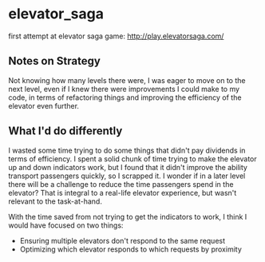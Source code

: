 # elevator_saga
first attempt at elevator saga game: http://play.elevatorsaga.com/

## Notes on Strategy
Not knowing how many levels there were, I was eager to move on to the next level, even if I knew there were improvements I could make to my code, in terms of refactoring things and improving the efficiency of the elevator even further.

## What I'd do differently
I wasted some time trying to do some things that didn't pay dividends in terms of efficiency. I spent a solid chunk of time trying to make the elevator up and down indicators work, but I found that it didn't improve the ability transport passengers quickly, so I scrapped it. I wonder if in a later level there will be a challenge to reduce the time passengers spend in the elevator? That is integral to a real-life elevator experience, but wasn't relevant to the task-at-hand.

With the time saved from not trying to get the indicators to work, I think I would have focused on two things:

- Ensuring multiple elevators don't respond to the same request
- Optimizing which elevator responds to which requests by proximity


